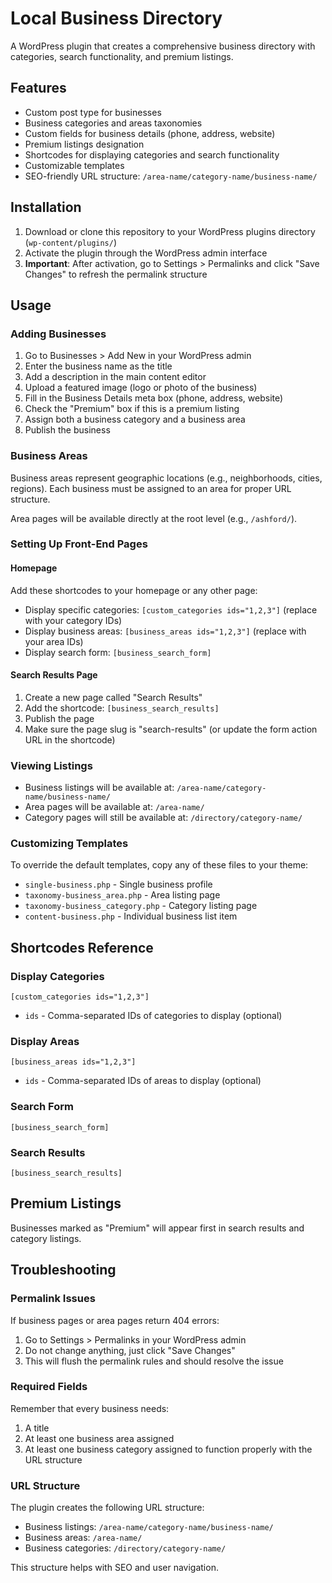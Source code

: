 # Local Business Directory

A WordPress plugin that creates a comprehensive business directory with categories, search functionality, and premium listings.

## Features

- Custom post type for businesses
- Business categories and areas taxonomies
- Custom fields for business details (phone, address, website)
- Premium listings designation
- Shortcodes for displaying categories and search functionality
- Customizable templates
- SEO-friendly URL structure: `/area-name/category-name/business-name/`

## Installation

1. Download or clone this repository to your WordPress plugins directory (`wp-content/plugins/`)
2. Activate the plugin through the WordPress admin interface
3. **Important**: After activation, go to Settings > Permalinks and click "Save Changes" to refresh the permalink structure

## Usage

### Adding Businesses

1. Go to Businesses > Add New in your WordPress admin
2. Enter the business name as the title
3. Add a description in the main content editor
4. Upload a featured image (logo or photo of the business)
5. Fill in the Business Details meta box (phone, address, website)
6. Check the "Premium" box if this is a premium listing
7. Assign both a business category and a business area
8. Publish the business

### Business Areas

Business areas represent geographic locations (e.g., neighborhoods, cities, regions). Each business must be assigned to an area for proper URL structure.

Area pages will be available directly at the root level (e.g., `/ashford/`).

### Setting Up Front-End Pages

#### Homepage

Add these shortcodes to your homepage or any other page:

- Display specific categories: `[custom_categories ids="1,2,3"]` (replace with your category IDs)
- Display business areas: `[business_areas ids="1,2,3"]` (replace with your area IDs)
- Display search form: `[business_search_form]`

#### Search Results Page

1. Create a new page called "Search Results"
2. Add the shortcode: `[business_search_results]`
3. Publish the page
4. Make sure the page slug is "search-results" (or update the form action URL in the shortcode)

### Viewing Listings

- Business listings will be available at: `/area-name/category-name/business-name/`
- Area pages will be available at: `/area-name/`
- Category pages will still be available at: `/directory/category-name/`

### Customizing Templates

To override the default templates, copy any of these files to your theme:

- `single-business.php` - Single business profile
- `taxonomy-business_area.php` - Area listing page
- `taxonomy-business_category.php` - Category listing page
- `content-business.php` - Individual business list item

## Shortcodes Reference

### Display Categories
```
[custom_categories ids="1,2,3"]
```
- `ids` - Comma-separated IDs of categories to display (optional)

### Display Areas
```
[business_areas ids="1,2,3"]
```
- `ids` - Comma-separated IDs of areas to display (optional)

### Search Form
```
[business_search_form]
```

### Search Results
```
[business_search_results]
```

## Premium Listings

Businesses marked as "Premium" will appear first in search results and category listings.

## Troubleshooting

### Permalink Issues
If business pages or area pages return 404 errors:
1. Go to Settings > Permalinks in your WordPress admin
2. Do not change anything, just click "Save Changes" 
3. This will flush the permalink rules and should resolve the issue

### Required Fields
Remember that every business needs:
1. A title
2. At least one business area assigned
3. At least one business category assigned
to function properly with the URL structure

### URL Structure
The plugin creates the following URL structure:
- Business listings: `/area-name/category-name/business-name/`
- Business areas: `/area-name/`
- Business categories: `/directory/category-name/`

This structure helps with SEO and user navigation. 